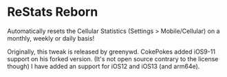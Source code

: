 # ReStats Reborn

Automatically resets the Cellular Statistics (Settings > Mobile/Cellular) on a monthly, weekly or daily basis!

Originally, this tweak is released by greenywd.
CokePokes added iOS9-11 support on his forked version. (It's not open source contrary to the license though)
I have added an support for iOS12 and iOS13 (and arm64e).
